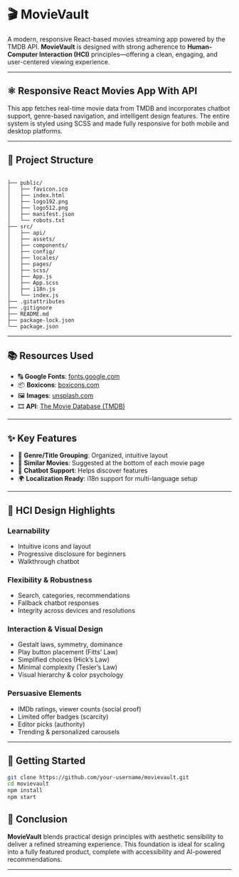 # 🎬 MovieVault

A modern, responsive React-based movies streaming app powered by the TMDB API. **MovieVault** is designed with strong adherence to **Human-Computer Interaction (HCI)** principles—offering a clean, engaging, and user-centered viewing experience.

---

## ⚛️ Responsive React Movies App With API

This app fetches real-time movie data from TMDB and incorporates chatbot support, genre-based navigation, and intelligent design features. The entire system is styled using SCSS and made fully responsive for both mobile and desktop platforms.

---

## 📁 Project Structure

```

├── public/
│   ├── favicon.ico
│   ├── index.html
│   ├── logo192.png
│   ├── logo512.png
│   ├── manifest.json
│   └── robots.txt
├── src/
│   ├── api/
│   ├── assets/
│   ├── components/
│   ├── config/
│   ├── locales/
│   ├── pages/
│   ├── scss/
│   ├── App.js
│   ├── App.scss
│   ├── i18n.js
│   └── index.js
├── .gitattributes
├── .gitignore
├── README.md
├── package-lock.json
└── package.json

````

---

## 📚 Resources Used

- 🔠 **Google Fonts**: [fonts.google.com](https://fonts.google.com/)
- 📦 **Boxicons**: [boxicons.com](https://boxicons.com/)
- 🖼️ **Images**: [unsplash.com](https://unsplash.com/)
- 🎞️ **API**: [The Movie Database (TMDB)](https://www.themoviedb.org/)

---

## ✨ Key Features

- 📂 **Genre/Title Grouping**: Organized, intuitive layout
- 🤝 **Similar Movies**: Suggested at the bottom of each movie page 
- 🤖 **Chatbot Support**: Helps discover features
- 🌍 **Localization Ready**: i18n support for multi-language setup

---

## 🧠 HCI Design Highlights

### Learnability
- Intuitive icons and layout
- Progressive disclosure for beginners
- Walkthrough chatbot

### Flexibility & Robustness
- Search, categories, recommendations
- Fallback chatbot responses
- Integrity across devices and resolutions

### Interaction & Visual Design
- Gestalt laws, symmetry, dominance
- Play button placement (Fitts’ Law)
- Simplified choices (Hick’s Law)
- Minimal complexity (Tesler’s Law)
- Visual hierarchy & color psychology

### Persuasive Elements
- IMDb ratings, viewer counts (social proof)
- Limited offer badges (scarcity)
- Editor picks (authority)
- Trending & personalized carousels

---

## 🚀 Getting Started

```bash
git clone https://github.com/your-username/movievault.git
cd movievault
npm install
npm start
````


## 🧾 Conclusion

**MovieVault** blends practical design principles with aesthetic sensibility to deliver a refined streaming experience. This foundation is ideal for scaling into a fully featured product, complete with accessibility and AI-powered recommendations.

---
